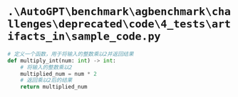 # `.\AutoGPT\benchmark\agbenchmark\challenges\deprecated\code\4_tests\artifacts_in\sample_code.py`

```py
# 定义一个函数，用于将输入的整数乘以2并返回结果
def multiply_int(num: int) -> int:
    # 将输入的整数乘以2
    multiplied_num = num * 2
    # 返回乘以2后的结果
    return multiplied_num
```